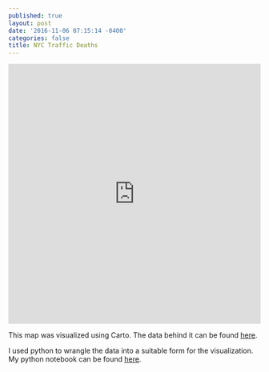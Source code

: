 ```yaml
---
published: true
layout: post
date: '2016-11-06 07:15:14 -0400'
categories: false
title: NYC Traffic Deaths
---
```

<iframe width="100%" height="520" frameborder="0" src="https://willgeary.carto.com/viz/0891f228-a478-11e6-b997-0e3ebc282e83/embed_map" allowfullscreen webkitallowfullscreen mozallowfullscreen oallowfullscreen msallowfullscreen></iframe>

This map was visualized using Carto. The data behind it can be found [here](https://data.cityofnewyork.us/Public-Safety/NYPD-Motor-Vehicle-Collisions/h9gi-nx95/data).

I used python to wrangle the data into a suitable form for the visualization. My python notebook can be found [here](https://github.com/willgeary/nyctrafficdeaths/blob/master/README.md).
